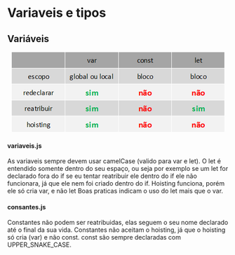 # Variaveis e tipos

## Variáveis

<p align="center">
<img src="/assets/var,const,let.png">
</p>

#### variaveis.js
As variaveis sempre devem usar camelCase (valido para var e let).
O let é entendido somente dentro do seu espaço, ou seja por exemplo se um let for declarado fora do if se eu tentar reatribuir ele dentro do if ele não funcionara, já que ele nem foi criado dentro do if.
Hoisting funciona, porém ele só cria var, e não let
Boas praticas indicam o uso do let mais que o var.

#### consantes.js
Constantes não podem ser reatribuidas, elas seguem o seu nome declarado até o final da sua vida.
Constantes não aceitam o hoisting, já que o hoisting só cria (var) e não const.
const são sempre declaradas com UPPER_SNAKE_CASE.
